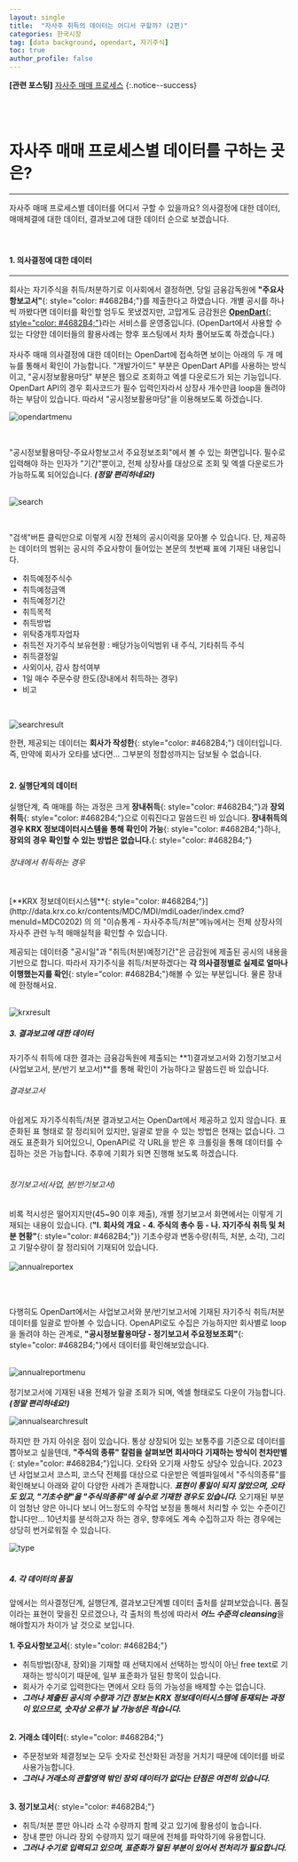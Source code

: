 ```yaml
---
layout: single
title:  "자사주 취득의 데이터는 어디서 구할까? (2편)"
categories: 한국시장
tag: [data background, opendart, 자기주식]
toc: true
author_profile: false
---
```


<head>
  <style>
    table.dataframe {
      white-space: normal;
      width: 100%;
      height: 240px;
      display: block;
      overflow: auto;
      font-family: Arial, sans-serif;
      font-size: 0.9rem;
      line-height: 20px;
      text-align: center;
      border: 0px !important;
    }

    table.dataframe th {
      text-align: center;
      font-weight: bold;
      padding: 8px;
    }

    table.dataframe td {
      text-align: center;
      padding: 8px;
    }

    table.dataframe tr:hover {
      background: #b8d1f3; 
    }

    .output_prompt {
      overflow: auto;
      font-size: 0.9rem;
      line-height: 1.45;
      border-radius: 0.3rem;
      -webkit-overflow-scrolling: touch;
      padding: 0.8rem;
      margin-top: 0;
      margin-bottom: 15px;
      font: 1rem Consolas, "Liberation Mono", Menlo, Courier, monospace;
      color: $code-text-color;
      border: solid 1px $border-color;
      border-radius: 0.3rem;
      word-break: normal;
      white-space: pre;
    }

  .dataframe tbody tr th:only-of-type {
      vertical-align: middle;
  }

  .dataframe tbody tr th {
      vertical-align: top;
  }

  .dataframe thead th {
      text-align: center !important;
      padding: 8px;
  }

  .page__content p {
      margin: 0 0 0px !important;
  }

  .page__content p > strong {
    font-size: 1.0rem !important;
  }

  .notice--success a {
  font-size: 1.2rem !important; 
  }

  </style>
</head>


**[관련 포스팅]** [자사주 매매 프로세스](https://beaten-by-the-market.github.io/%ED%95%9C%EA%B5%AD%EC%8B%9C%EC%9E%A5/buybackexplanation/)
{:.notice--success}

<br>
<br>

# 자사주 매매 프로세스별 데이터를 구하는 곳은?
---

자사주 매매 프로세스별 데이터를 어디서 구할 수 있을까요? 의사결정에 대한 데이터, 매매체결에 대한 데이터, 결과보고에 대한 데이터 순으로 보겠습니다.<br>
<br>
<br>   
   
#### 1. 의사결정에 대한 데이터
---
   
회사는 자기주식을 취득/처분하기로 이사회에서 결정하면, 당일 금융감독원에 **"주요사항보고서"**{: style="color: #4682B4;"}를 제출한다고 하였습니다. 개별 공시를 하나씩 까봤다면 데이터를 확인할 엄두도 못냈겠지만, 고맙게도 금감원은 [**OpenDart**{: style="color: #4682B4;"}](https://opendart.fss.or.kr/)라는 서비스를 운영중입니다. (OpenDart에서 사용할 수 있는 다양한 데이터들의 활용사례는 향후 포스팅에서 차차 풀어보도록 하겠습니다.) <br>
<br>
자사주 매매 의사결정에 대한 데이터는 OpenDart에 접속하면 보이는 아래의 두 개 메뉴를 통해서 확인이 가능합니다. "개발가이드" 부분은 OpenDart API를 사용하는 방식이고, "공시정보활용마당" 부분은 웹으로 조회하고 엑셀 다운로드가 되는 기능입니다. <br>
OpenDart API의 경우 회사코드가 필수 입력인자라서 상장사 개수만큼 loop을 돌려야 하는 부담이 있습니다. 따라서 "공시정보활용마당"을 이용해보도록 하겠습니다.
<br>

![opendartmenu]({{site.url}}/assets/images/2025-01-22-buybackexpl2/opendartmenu.png)<br>

<br>

"공시정보활용마당-주요사항보고서 주요정보조회"에서 볼 수 있는 화면입니다. 필수로 입력해야 하는 인자가 "기간"뿐이고, 전체 상장사를 대상으로 조회 및 엑셀 다운로드가 가능하도록 되어있습니다. ***(정말 편리하네요!)***<br><br>


![search]({{site.url}}/assets/images/2025-01-22-buybackexpl2/search.png)<br>

<br>

"검색"버튼 클릭만으로 이렇게 시장 전체의 공시이력을 모아볼 수 있습니다. 단, 제공하는 데이터의 범위는 공시의 주요사항이 들어있는 본문의 첫번째 표에 기재된 내용입니다. 
* 취득예정주식수
* 취득예정금액
* 취득예정기간
* 취득목적
* 취득방법
* 위탁중개투자업자
* 취득전 자기주식 보유현황 : 배당가능이익범위 내 주식, 기타취득 주식
* 취득결정일
* 사외이사, 감사 참석여부
* 1일 매수 주문수량 한도(장내에서 취득하는 경우)
* 비고
<br>

![searchresult]({{site.url}}/assets/images/2025-01-22-buybackexpl2/searchresult.png)<br>

한편, 제공되는 데이터는 **회사가 작성한**{: style="color: #4682B4;"} 데이터입니다. 즉, 만약에 회사가 오타를 냈다면... 그부분의 정합성까지는 담보될 수 없습니다. <br>
<br>

   
#### 2. 실행단계의 데이터
    
실행단계, 즉 매매를 하는 과정은 크게 **장내취득**{: style="color: #4682B4;"}과 **장외취득**{: style="color: #4682B4;"}으로 이뤄진다고 말씀드린 바 있습니다. **장내취득의 경우 KRX 정보데이터시스템을 통해 확인이 가능**{: style="color: #4682B4;"}하나, **장외의 경우 확인할 수 있는 방법은 없습니다.**{: style="color: #4682B4;"}<br>

###### 장내에서 취득하는 경우

<br>
[**KRX 정보데이터시스템**{: style="color: #4682B4;"}](http://data.krx.co.kr/contents/MDC/MDI/mdiLoader/index.cmd?menuId=MDC0202) 의 의 "이슈통계 - 자사주추득/처분"메뉴에서는 전체 상장사의 자사주 관련 누적 매매실적을 확인할 수 있습니다. <br>

제공되는 데이터중 "공시일"과 "취득(처분)예정기간"은 금감원에 제출된 공시의 내용을 기반으로 합니다. 따라서 자기주식을 취득/처분하겠다는 **각 의사결정별로 실제로 얼마나 이행했는지를 확인**{: style="color: #4682B4;"}해볼 수 있는 부분입니다. 물론 장내에 한정해서요.<br>
<br>

![krxresult]({{site.url}}/assets/images/2025-01-22-buybackexpl2/krxresult.png)


##### 3. 결과보고에 대한 데이터


자기주식 취득에 대한 결과는 금융감독원에 제출되는 **1)결과보고서와 2)정기보고서(사업보고서, 분/반기 보고서)**를 통해 확인이 가능하다고 말씀드린 바 있습니다.<br>

###### 결과보고서
아쉽게도 자기주식취득/처분 결과보고서는 OpenDart에서 제공하고 있지 않습니다. 표준화된 표 형태로 잘 정리되어 있지만, 일괄로 받을 수 있는 방법은 현재는 없습니다. 그래도 표준화가 되어있으니, OpenAPI로 각 URL을 받은 후 크롤링을 통해 데이터를 수집하는 것은 가능합니다. 추후에 기회가 되면 진행해 보도록 하겠습니다. <br>
<br>

###### 정기보고서(사업, 분/반기보고서)
비록 적시성은 떨어지지만(45~90 이후 제출), 개별 정기보고서 화면에서는 이렇게 기재되는 내용이 있습니다. (**"Ⅰ. 회사의 개요 - 4. 주식의 총수 등 - 나. 자기주식 취득 및 처분 현황"**{: style="color: #4682B4;"}) 기초수량과 변동수량(취득, 처분, 소각), 그리고 기말수량이 잘 정리되어 기재되어 있습니다.<br><br>
![annualreportex]({{site.url}}/assets/images/2025-01-22-buybackexpl2/annualreportex.png)

<br><br>

다행히도 OpenDart에서는 사업보고서와 분/반기보고서에 기재된 자기주식 취득/처분 데이터를 일괄로 받아볼 수 있습니다. OpenAPI로도 수집은 가능하지만 회사별로 loop을 돌려야 하는 관계로, **"공시정보활용마당 - 정기보고서 주요정보조회"**{: style="color: #4682B4;"}에서 데이터를 확인해보았습니다. 
<br>
<br>

![annualreportmenu]({{site.url}}/assets/images/2025-01-22-buybackexpl2/annualreportmenu.png)
<br>
<br>
정기보고서에 기재된 내용 전체가 일괄 조회가 되며, 엑셀 형태로도 다운이 가능합니다. ***(정말 편리하네요!)***
<br>

![annualsearchresult]({{site.url}}/assets/images/2025-01-22-buybackexpl2/annualsearchresult.png)
<br>
<br>
하지만 한 가지 아쉬운 점이 있습니다. 통상 상장되어 있는 보통주를 기준으로 데이터를 뽑아보고 싶을텐데, **"주식의 종류" 칼럼을 살펴보면 회사마다 기재하는 방식이 천차만별**{: style="color: #4682B4;"}입니다. 오타와 오기재 사항도 상당수 있습니다. 2023년 사업보고서 코스피, 코스닥 전체를 대상으로 다운받은 엑셀파일에서 "주식의종류"를 확인해보니 아래와 같이 다양한 사례가 존재합니다. ***표현이 통일이 되지 않았으며, 오타도 있고, "기초수량"을 "주식의종류"에 실수로 기재한 경우도 있습니다.*** 오기재된 부분이 엄청난 양은 아니다 보니 어느정도의 수작업 보정을 통해서 처리할 수 있는 수준이긴합니다만... 10년치를 분석하고자 하는 경우, 향후에도 계속 수집하고자 하는 경우에는 상당히 번거로워질 수 있습니다.<br>

![type]({{site.url}}/assets/images/2025-01-22-buybackexpl2/typo.png)
<br><br>


##### 4. 각 데이터의 품질
앞에서는 의사결정단계, 실행단계, 결과보고단계별 데이터 출처를 살펴보았습니다. 품질이라는 표현이 맞을진 모르겠으나, 각 출처의 특성에 따라서 ***어느 수준의 cleansing***을 해야할지가 차이가 날 것으로 보입니다.
<br><br>
**1. 주요사항보고서**{: style="color: #4682B4;"}<br>
* 취득방법(장내, 장외)을 기재할 때 선택지에서 선택하는 방식이 아닌 free text로 기재하는 방식이기 때문에, 일부 표준화가 덜된 항목이 있습니다.
* 회사가 수기로 입력한다는 면에서 오타 등의 가능성을 배제할 수는 없습니다.
* ***그러나 제출된 공시의 수량과 기간 정보는 KRX 정보데이터시스템에 등재되는 과정이 있으므로, 숫자상 오류가 날 가능성은 적습니다.*** 
<br><br>

**2. 거래소 데이터**{: style="color: #4682B4;"}<br>
* 주문정보와 체결정보는 모두 숫자로 전산화된 과정을 거치기 때문에 데이터를 바로 사용가능합니다.
* ***그러나 거래소의 관할영역 밖인 장외 데이터가 없다는 단점은 여전히 있습니다.*** 
<br><br>

**3. 정기보고서**{: style="color: #4682B4;"}<br>
* 취득/처분 뿐만 아니라 소각 수량까지 함께 갖고 있기에 활용성이 높습니다.
* 장내 뿐만 아니라 장외 수량까지 있기 때문에 전체를 파악하기에 유용합니다.
* ***그러나 수기로 입력되고 있으며, 표준화가 덜된 부분이 있어서 전처리가 필요합니다.***
